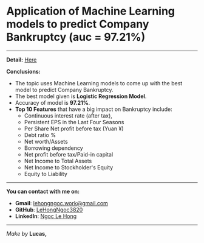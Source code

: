 # Application of Machine Learning models to predict Company Bankruptcy (auc = 97.21%)
______
**Detail:** [Here](https://github.com/LeHongNgoc3820/Project_Company_Bankruptcy_Prediction/blob/main/Company_Bankruptcy_Prediction.ipynb)

**Conclusions:**

+ The topic uses Machine Learning models to come up with the best model to predict Company Bankruptcy.
+ The best model given is **Logistic Regression Model**.
+ Accuracy of model is **97.21%**.
+ **Top 10 Features** that have a big impact on Bankruptcy include:
    + Continuous interest rate (after tax),
    + Persistent EPS in the Last Four Seasons
    + Per Share Net profit before tax (Yuan ¥)
    + Debt ratio %
    + Net worth/Assets
    + Borrowing dependency
    + Net profit before tax/Paid-in capital
    + Net Income to Total Assets
    + Net Income to Stockholder's Equity
    + Equity to Liability
    
______
**You can contact with me on:**
+ **Gmail**: lehongngoc.work@gmail.com
+ **GitHub**: [LeHongNgoc3820](https://github.com/LeHongNgoc3820)
+ **Linkedln**: [Ngoc Le Hong](https://www.linkedin.com/in/ngoc-le-hong-44131b21a/)
_______
_Make by_ **Lucas,** 
